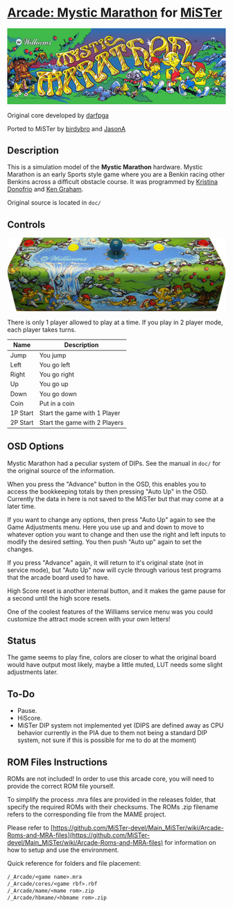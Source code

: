 # [Arcade: Mystic Marathon](https://en.wikipedia.org/wiki/Mystic_Marathon) for [MiSTer](https://mister-devel.github.io/MkDocs_MiSTer/)

![Mystic Marathon Logo](doc/banner.png)

Original core developed by [darfpga](https://github.com/darfpga)

Ported to MiSTer by [birdybro](https://github.com/birdybro) and [JasonA](https://github.com/JasonA-dev)

## Description

This is a simulation model of the **Mystic Marathon** hardware. Mystic Marathon is an early Sports style game where you are a Benkin racing other Benkins across a difficult obstacle course. It was programmed by [Kristina Donofrio](https://www.arcade-history.com/index.php?page=person&name=Kristina+Donofrio) and [Ken Graham](https://www.arcade-history.com/index.php?page=person).

Original source is located in `doc/`

## Controls

![Mystic Marathon Controls](doc/controlpanel.jpg)

There is only 1 player allowed to play at a time. If you play in 2 player mode, each player takes turns.

| Name     | Description                   |
| -------- | ----------------------------- |
| Jump     | You jump                      |
| Left     | You go left                   |
| Right    | You go right                  |
| Up       | You go up                     |
| Down     | You go down                   |
| Coin     | Put in a coin                 |
| 1P Start | Start the game with 1 Player  |
| 2P Start | Start the game with 2 Players |

## OSD Options

Mystic Marathon had a peculiar system of DIPs. See the manual in `doc/` for the original source of the information.

When you press the "Advance" button in the OSD, this enables you to access the bookkeeping totals by then pressing "Auto Up" in the OSD. Currently the data in here is not saved to the MiSTer but that may come at a later time. 

If you want to change any options, then press "Auto Up" again to see the Game Adjustments menu. Here you use up and and down to move to whatever option you want to change and then use the right and left inputs to modify the desired setting. You then push "Auto up" again to set the changes.

If you press "Advance" again, it will return to it's original state (not in service mode), but "Auto Up" now will cycle through various test programs that the arcade board used to have.

High Score reset is another internal button, and it makes the game pause for a second until the high score resets.

One of the coolest features of the Williams service menu was you could customize the attract mode screen with your own letters!

## Status

The game seems to play fine, colors are closer to what the original board would have output most likely, maybe a little muted, LUT needs some slight adjustments later.

## To-Do

* Pause.
* HiScore.
* MiSTer DIP system not implemented yet (DIPS are defined away as CPU behavior currently in the PIA due to them not being a standard DIP system, not sure if this is possible for me to do at the moment)

## ROM Files Instructions

ROMs are not included! In order to use this arcade core, you will need to provide the correct ROM file yourself.

To simplify the process .mra files are provided in the releases folder, that specify the required ROMs with their checksums. The ROMs .zip filename refers to the corresponding file from the MAME project.

Please refer to [https://github.com/MiSTer-devel/Main_MiSTer/wiki/Arcade-Roms-and-MRA-files](https://github.com/MiSTer-devel/Main_MiSTer/wiki/Arcade-Roms-and-MRA-files) for information on how to setup and use the environment.

Quick reference for folders and file placement:

```
/_Arcade/<game name>.mra  
/_Arcade/cores/<game rbf>.rbf  
/_Arcade/mame/<mame rom>.zip  
/_Arcade/hbmame/<hbmame rom>.zip  
```
